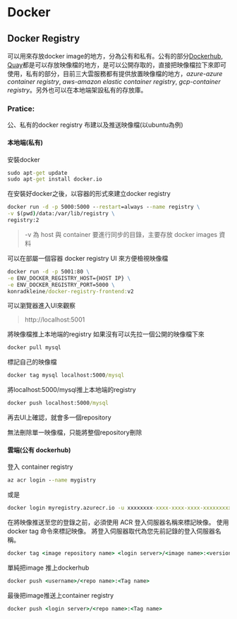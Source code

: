 ﻿# Docker 
## Docker Registry
可以用來存放docker image的地方，分為公有和私有。公有的部分[Dockerhub](https://hub.docker.com), [Quay](https://quay.io)都是可以存放映像檔的地方，是可以公開存取的，直接把映像檔拉下來即可使用，私有的部分，目前三大雲服務都有提供放置映像檔的地方，*azure-azure container registry*, *aws-amazon elastic container registry*, *gcp-container registry*。另外也可以在本地端架設私有的存放庫。

### Pratice:
公、私有的docker registry 布建以及推送映像檔(以ubuntu為例)
#### 本地端(私有)
安裝docker
```cmd
sudo apt-get update
sudo apt-get install docker.io
```
在安裝好docker之後，以容器的形式來建立docker registry

```cmd
docker run -d -p 5000:5000 --restart=always --name registry \
-v $(pwd)/data:/var/lib/registry \
registry:2
```

> -v 為 host 與 container 要進行同步的目錄，主要存放 docker images 資料

可以在部屬一個容器 docker registry UI 來方便檢視映像檔
```cmd
docker run -d -p 5001:80 \
-e ENV_DOCKER_REGISTRY_HOST={HOST IP} \
-e ENV_DOCKER_REGISTRY_PORT=5000 \
konradkleine/docker-registry-frontend:v2
```

可以瀏覽器進入UI來觀察

> http://localhost:5001

將映像檔推上本地端的registry
如果沒有可以先拉一個公開的映像檔下來

```cmd
docker pull mysql
```

標記自己的映像檔
```cmd
docker tag mysql localhost:5000/mysql
```

將localhost:5000/mysql推上本地端的registry

```cmd
docker push localhost:5000/mysql
```

再去UI上確認，就會多一個repository

無法刪除單一映像檔，只能將整個repository刪除

#### 雲端(公有 dockerhub)
登入 container registry
```cmd
az acr login --name mygistry
```
或是
```cmd
docker login myregistry.azurecr.io -u xxxxxxxx-xxxx-xxxx-xxxx-xxxxxxxxxxxx -p myPassword
  ```
  
在將映像推送至您的登錄之前，必須使用 ACR 登入伺服器名稱來標記映像。 使用 docker tag 命令來標記映像。 將登入伺服器取代為您先前記錄的登入伺服器名稱。
```cmd
docker tag <image repository name> <login server>/<image name>:<version>
```

單純把image 推上dockerhub
```cmd
docker push <username>/<repo name>:<Tag name>
```
最後把image推送上container registry
```cmd
docker push <login server>/<repo name>:<Tag name>
```

